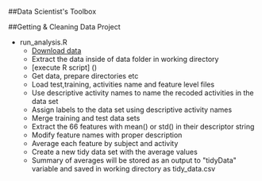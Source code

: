 ##Data Scientist's Toolbox

##Getting & Cleaning Data Project
* run_analysis.R
  * [Download data](https://d396qusza40orc.cloudfront.net/getdata%2Fprojectfiles%2FUCI%20HAR%20Dataset.zip "Human+Activity+Recognition+Using+Smartphones")
  * Extract the data inside of data folder in working directory
  * [execute R script] ()
   * Get data, prepare directories etc
   * Load test,training, activities name and feature level files
   * Use descriptive activity names to name the recoded activities in the data set
   * Assign labels to the data set using descriptive activity names
   * Merge training and test data sets
   * Extract the 66 features with mean() or std() in their descriptor string
   * Modify feature names with proper description
   * Average each feature by subject and activity
   * Create a new tidy data set with the average values
  * Summary of averages will be stored as an output to "tidyData" variable and saved in working directory as tidy_data.csv 